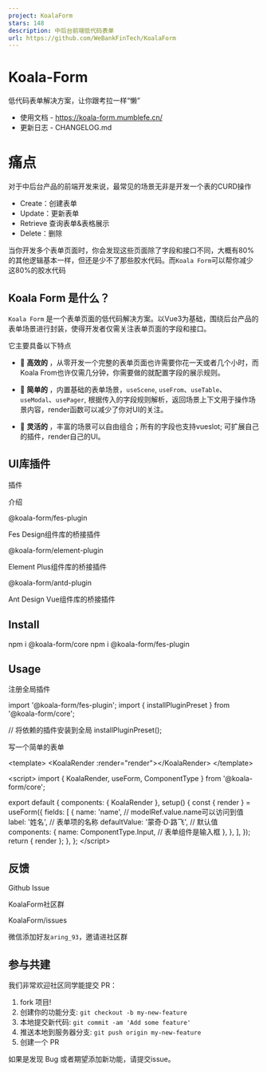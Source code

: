 ```yaml
---
project: KoalaForm
stars: 148
description: 中后台前端低代码表单
url: https://github.com/WeBankFinTech/KoalaForm
---
```


Koala-Form
==========

低代码表单解决方案，让你跟考拉一样“懒”

-   使用文档 - https://koala-form.mumblefe.cn/
-   更新日志 - CHANGELOG.md

痛点
==

对于中后台产品的前端开发来说，最常见的场景无非是开发一个表的CURD操作

-   Create：创建表单
-   Update：更新表单
-   Retrieve 查询表单&表格展示
-   Delete：删除

当你开发多个表单页面时，你会发现这些页面除了字段和接口不同，大概有80%的其他逻辑基本一样，但还是少不了那些胶水代码。而`Koala Form`可以帮你减少这80%的胶水代码

Koala Form 是什么？
---------------

`Koala Form` 是一个表单页面的低代码解决方案。以Vue3为基础，围绕后台产品的表单场景进行封装，使得开发者仅需关注表单页面的字段和接口。

它主要具备以下特点

-   🚀 **高效的** ，从零开发一个完整的表单页面也许需要你花一天或者几个小时，而Koala From也许仅需几分钟，你需要做的就配置字段的展示规则。
    
-   🧨 **简单的** ，内置基础的表单场景，`useScene`, `useFrom`、`useTable`、`useModal`、`usePager`, 根据传入的字段规则解析，返回场景上下文用于操作场景内容，render函数可以减少了你对UI的关注。
    
-   💪 **灵活的** ，丰富的场景可以自由组合；所有的字段也支持vueslot; 可扩展自己的插件，render自己的UI。
    

UI库插件
-----

插件

介绍

@koala-form/fes-plugin

Fes Design组件库的桥接插件

@koala-form/element-plugin

Element Plus组件库的桥接插件

@koala-form/antd-plugin

Ant Design Vue组件库的桥接插件

Install
-------

npm i @koala-form/core
npm i @koala-form/fes-plugin

Usage
-----

注册全局插件

import '@koala-form/fes-plugin';
import { installPluginPreset } from '@koala-form/core';

// 将依赖的插件安装到全局
installPluginPreset();

写一个简单的表单

<template\>
    <KoalaRender :render\="render"\></KoalaRender\>
</template\>

<script\>
import { KoalaRender, useForm, ComponentType } from '@koala-form/core';

export default {
    components: { KoalaRender },
    setup() {
        const { render } \= useForm({
            fields: \[
                {
                    name: 'name', // modelRef.value.name可以访问到值
                    label: '姓名', // 表单项的名称
                    defaultValue: '蒙奇·D·路飞', // 默认值
                    components: {
                        name: ComponentType.Input, // 表单组件是输入框
                    },
                },
            \],
        });
        return {
            render
        };
    },
};
</script\>

反馈
--

Github Issue

KoalaForm社区群

KoalaForm/issues

微信添加好友`aring_93`，邀请进社区群

参与共建
----

我们非常欢迎社区同学能提交 PR：

1.  fork 项目!
2.  创建你的功能分支: `git checkout -b my-new-feature`
3.  本地提交新代码: `git commit -am 'Add some feature'`
4.  推送本地到服务器分支: `git push origin my-new-feature`
5.  创建一个 PR

如果是发现 Bug 或者期望添加新功能，请提交issue。
